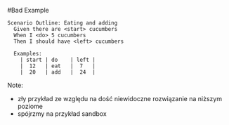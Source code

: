 ﻿#Bad Example

```gherkin
Scenario Outline: Eating and adding
  Given there are <start> cucumbers
  When I <do> 5 cucumbers
  Then I should have <left> cucumbers

  Examples:
    | start | do    | left |
    |  12   | eat   |  7   |
    |  20   | add   |  24  |
```

Note: 
* zły przykład ze względu na dość niewidoczne rozwiązanie na niższym poziome 
* spójrzmy na przykład sandbox


